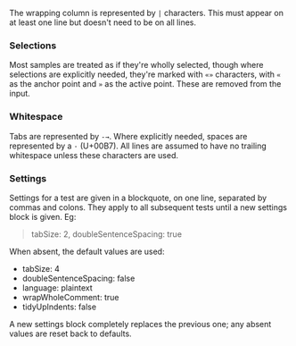 The wrapping column is represented by `|` characters. This must appear on at
least one line but doesn't need to be on all lines.

### Selections ###

Most samples are treated as if they're wholly selected, though where selections
are explicitly needed, they're marked with `«»` characters, with `«` as the
anchor point and `»` as the active point. These are removed from the input.

### Whitespace ###

Tabs are represented by `-→`. Where explicitly needed, spaces are represented by
a `·` (U+00B7). All lines are assumed to have no trailing whitespace unless
these characters are used.

### Settings ###

Settings for a test are given in a blockquote, on one line, separated by commas
and colons. They apply to all subsequent tests until a new settings block is
given. Eg:

> tabSize: 2, doubleSentenceSpacing: true

When absent, the default values are used:
- tabSize: 4
- doubleSentenceSpacing: false
- language: plaintext
- wrapWholeComment: true
- tidyUpIndents: false

A new settings block completely replaces the previous one; any absent values are
reset back to defaults.